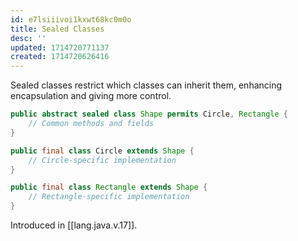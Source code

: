 ```yaml
---
id: e7lsiiivoi1kxwt68kc0m0o
title: Sealed Classes
desc: ''
updated: 1714720771137
created: 1714720626416
---
```


Sealed classes restrict which classes can inherit them, enhancing encapsulation and giving more control.

```java
public abstract sealed class Shape permits Circle, Rectangle {
    // Common methods and fields
}

public final class Circle extends Shape {
    // Circle-specific implementation
}

public final class Rectangle extends Shape {
    // Rectangle-specific implementation
}

```

Introduced in [[lang.java.v.17]].